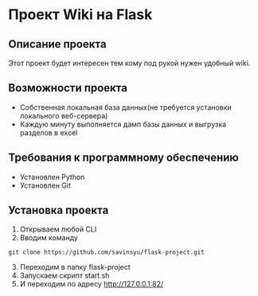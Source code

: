# Проект Wiki на Flask

## Описание проекта

Этот проект будет интересен тем кому под рукой нужен удобный wiki.

## Возможности проекта

* Собственная локальная база данных(не требуется установки локального веб-сервера)
* Каждую минуту выполняется дамп базы данных и выгрузка разделов в excel 

## Требования к программному обеспечению

* Установлен Python
* Установлен Git

## Установка проекта

1. Открываем любой CLI
2. Вводим команду 
```
git clone https://github.com/savinsyu/flask-project.git
```
3. Переходим в папку flask-project 
4. Запускаем скрипт start.sh
5. И переходим по адресу http://127.0.0.1:82/
